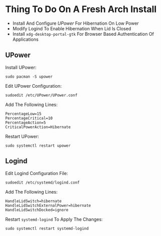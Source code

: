 # Thing To Do On A Fresh Arch Install

- Install And Configure *UPower* For Hibernation On Low Power
- Modify Logind To Enable Hibernation When Lid Is Closed
- Install `xdg-desktop-portal-gtk` For Browser Based Authentication Of Applications

## UPower

Install UPower:
```
sudo pacman -S upower
```

Edit UPower Configuration:
```
sudoedit /etc/UPower/UPower.conf
```

Add The Following Lines:
```
PercentageLow=15
PercentageCritical=10
PercentageAction=5
CriticalPowerAction=Hibernate
```

Restart UPower:
```
sudo systemctl restart upower
```
## Logind

Edit Logind Configuration File:
```
sudoedit /etc/systemd/logind.conf
```

Add The Following Lines:
```
HandleLidSwitch=hibernate
HandleLidSwitchExternalPower=hibernate
HandleLidSwitchDocked=ignore
```

Restart `systemd-logind` To Apply The Changes:
```
sudo systemctl restart systemd-logind
```
